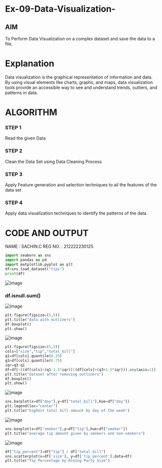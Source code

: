 # Ex-09-Data-Visualization-

## AIM
To Perform Data Visualization on a complex dataset and save the data to a file. 

# Explanation
Data visualization is the graphical representation of information and data. By using visual elements like charts, graphs, and maps, data visualization tools provide an accessible way to see and understand trends, outliers, and patterns in data.

# ALGORITHM
### STEP 1
Read the given Data
### STEP 2
Clean the Data Set using Data Cleaning Process
### STEP 3
Apply Feature generation and selection techniques to all the features of the data set
### STEP 4
Apply data visualization techniques to identify the patterns of the data.


# CODE AND OUTPUT
NAME : SACHIN.C
REG NO. : 212222230125

```PYTHON
import seaborn as sns
import pandas as pd
import matplotlib.pyplot as plt
df=sns.load_dataset("tips")
print(df)
```
![image](https://github.com/Sachin-vlr/ODD2023-Datascience-Ex-09/assets/113497666/aefc7c1e-efd3-45a6-815c-e287bee7f043)

### df.isnull.sum()

![image](https://github.com/Sachin-vlr/ODD2023-Datascience-Ex-09/assets/113497666/b676b7b9-016d-4bf8-ae10-3add88fba1d9)

```PYTHON
plt.figure(figsize=(5,5))
plt.title("data with outliners")
df.boxplot()
plt.show()
```
![image](https://github.com/Sachin-vlr/ODD2023-Datascience-Ex-09/assets/113497666/4b2c05af-3dce-468d-a8dd-59d355215f50)

```PYTHON
plt.figure(figsize=(5,5))
cols=["size","tip","total_bill"]
q1=df[cols].quantile(0.25)
q3=df[cols].quantile(0.75)
iqr=q3-q1
df=df[~((df[cols]<(q1-1.5*iqr))|(df[cols]>(q3+1.5*iqr))).any(axis=1)]
plt.title("dataset after removing outliners")
df.boxplot()
plt.show()
```
![image](https://github.com/Sachin-vlr/ODD2023-Datascience-Ex-09/assets/113497666/e6e07657-064c-4a5f-b61d-530356516a21)

```PYTHON
sns.barplot(x=df["day"],y=df["total_bill"],hue=df["day"])
plt.legend(loc="center")
plt.title("highest total bill amount by day of the week")
```

![image](https://github.com/Sachin-vlr/ODD2023-Datascience-Ex-09/assets/113497666/b45c792b-f3b1-42e0-b14f-093314be16d7)

```PYTHON
sns.boxplot(x=df["smoker"],y=df["tip"],hue=df["smoker"])
plt.title("average tip amount given by smokers and non-smokers")
```

![image](https://github.com/Sachin-vlr/ODD2023-Datascience-Ex-09/assets/113497666/96541882-8184-4de2-8c44-b2b7e9e3af5b)

```PYTHON
df["tip_percent"]=df["tip"] / df["total_bill"]
sns.scatterplot(x=df['size'], y=df['tip_percent'],data=df)
plt.title("Tip Percentage by Dining Party Size")
```


